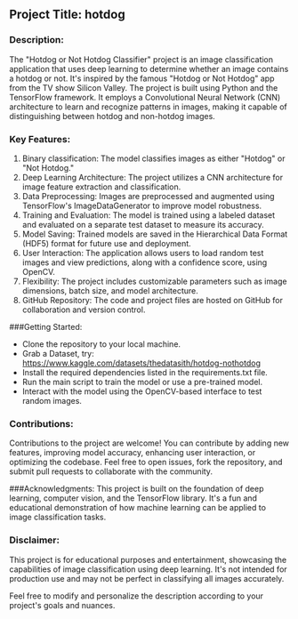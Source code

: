 ## Project Title: hotdog

### Description:
The "Hotdog or Not Hotdog Classifier" project is an image classification application that uses deep learning to determine whether an image contains a hotdog or not. It's inspired by the famous "Hotdog or Not Hotdog" app from the TV show Silicon Valley. The project is built using Python and the TensorFlow framework. It employs a Convolutional Neural Network (CNN) architecture to learn and recognize patterns in images, making it capable of distinguishing between hotdog and non-hotdog images.

### Key Features:

1. Binary classification: The model classifies images as either "Hotdog" or "Not Hotdog."
2. Deep Learning Architecture: The project utilizes a CNN architecture for image feature extraction and classification.
3. Data Preprocessing: Images are preprocessed and augmented using TensorFlow's ImageDataGenerator to improve model robustness.
4. Training and Evaluation: The model is trained using a labeled dataset and evaluated on a separate test dataset to measure its accuracy.
5. Model Saving: Trained models are saved in the Hierarchical Data Format (HDF5) format for future use and deployment.
6. User Interaction: The application allows users to load random test images and view predictions, along with a confidence score, using OpenCV.
7. Flexibility: The project includes customizable parameters such as image dimensions, batch size, and model architecture.
8. GitHub Repository: The code and project files are hosted on GitHub for collaboration and version control.

###Getting Started:

- Clone the repository to your local machine.
- Grab a Dataset, try: https://www.kaggle.com/datasets/thedatasith/hotdog-nothotdog
- Install the required dependencies listed in the requirements.txt file.
- Run the main script to train the model or use a pre-trained model.
- Interact with the model using the OpenCV-based interface to test random images.

### Contributions:
Contributions to the project are welcome! You can contribute by adding new features, improving model accuracy, enhancing user interaction, or optimizing the codebase. Feel free to open issues, fork the repository, and submit pull requests to collaborate with the community.

###Acknowledgments:
This project is built on the foundation of deep learning, computer vision, and the TensorFlow library. It's a fun and educational demonstration of how machine learning can be applied to image classification tasks.

### Disclaimer:
This project is for educational purposes and entertainment, showcasing the capabilities of image classification using deep learning. It's not intended for production use and may not be perfect in classifying all images accurately.

Feel free to modify and personalize the description according to your project's goals and nuances.